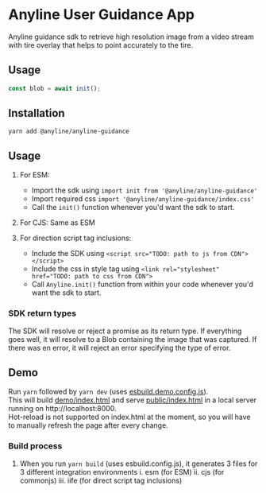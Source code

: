# Anyline User Guidance App

Anyline guidance sdk to retrieve high resolution image from a video stream with tire overlay that helps to point accurately to the tire.

## Usage

```js
const blob = await init();
```

## Installation


```shell
yarn add @anyline/anyline-guidance
```


## Usage

1. For ESM:
   - Import the sdk using `import init from '@anyline/anyline-guidance'` 
   - Import required css `import '@anyline/anyline-guidance/index.css'`
   - Call the `init()` function whenever you'd want the sdk to start.

2. For CJS:
   Same as ESM

3. For direction script tag inclusions:
   - Include the SDK using `<script src="TODO: path to js from CDN"></script>` 
   - Include the css in style tag using `<link rel="stylesheet" href="TODO: path to css from CDN">`
   - Call `Anyline.init()` function from within your code whenever you'd want the sdk to start.

### SDK return types

The SDK will resolve or reject a promise as its return type. If everything goes well, it will resolve to a Blob containing the image that was captured. If there was en error, it will reject an error specifying the type of error.


## Demo
Run `yarn` followed by `yarn dev` (uses [esbuild.demo.config.js](./esbuild.dev.config.js)).  
This will build [demo/index.html](public/index.html) and serve [public/index.html](public/index.html) in a local server running on http://localhost:8000.  
Hot-reload is not supported on index.html at the moment, so you will have to manually refresh the page after every change.


### Build process

1. When you run `yarn build` (uses esbuild.config.js), it generates 3 files for 3 different integration environments
   i. esm (for ESM)
   ii. cjs (for commonjs)
   iii. iife (for direct script tag inclusions)
